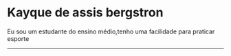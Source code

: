 # Kayque de assis bergstron

Eu sou um estudante do ensino médio,tenho uma facilidade para praticar esporte

---


#
<!--
<details>
<summary><h3> Kayque ´ Coding Journey<h3>/summary>
   em desenvolvimento
   --->
